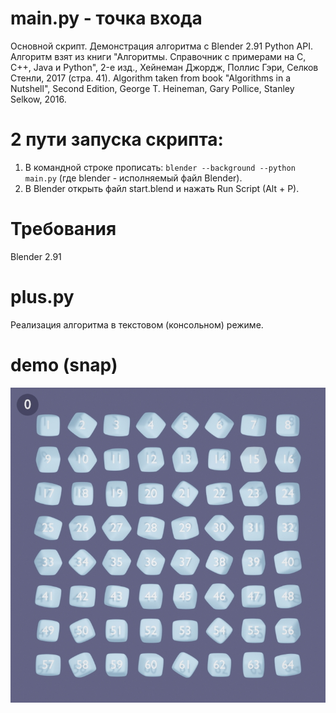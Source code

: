 # main.py - точка входа
Основной скрипт.
Демонстрация алгоритма с Blender 2.91 Python API.
Алгоритм взят из книги "Алгоритмы. Справочник с примерами на C, C++, Java и Python", 2-е изд., Хейнеман Джордж, Поллис Гэри, Селков Стенли, 2017 (стра. 41).
Algorithm taken from book "Algorithms in a Nutshell", Second Edition, George T. Heineman, Gary Pollice, Stanley Selkow, 2016.

# 2 пути запуска скрипта:
1. В командной строке прописать: ```blender --background --python main.py``` (где blender - исполняемый файл Blender).
2. В Blender открыть файл start.blend и нажать Run Script (Alt + P).

# Требования
Blender 2.91

# plus.py
Реализация алгоритма в текстовом (консольном) режиме.

# demo (snap)
![](https://raw.githubusercontent.com/antonsrc/algorithm_demo/main/preview.jpg)
